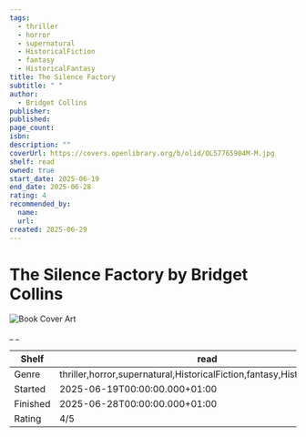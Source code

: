 ```yaml
---
tags:
  - thriller
  - horror
  - supernatural
  - HistoricalFiction
  - fantasy
  - HistoricalFantasy
title: The Silence Factory
subtitle: " "
author:
  - Bridget Collins
publisher:
published:
page_count:
isbn:
description: ""
coverUrl: https://covers.openlibrary.org/b/olid/OL57765904M-M.jpg
shelf: read
owned: true
start_date: 2025-06-19
end_date: 2025-06-28
rating: 4
recommended_by:
  name:
  url:
created: 2025-06-29
---
```


# The Silence Factory by Bridget Collins

![Book Cover Art](https://covers.openlibrary.org/b/olid/OL57765904M-M.jpg)

_ _

| Shelf | read |
| --- | --- |
| Genre | thriller,horror,supernatural,HistoricalFiction,fantasy,HistoricalFantasy |
| Started | 2025-06-19T00:00:00.000+01:00 |
| Finished | 2025-06-28T00:00:00.000+01:00 |
| Rating | 4/5 |

